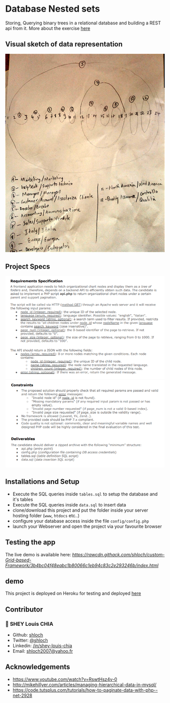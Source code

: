 # Database Nested sets

Storing, Querying binary trees in a relational database and building a REST api from it.
More about the exercise [here](https://github.com/shloch/DatabaseNestedSets/blob/main/Backend%20Developer%20Test%20-%20PHP%20NEW%2010_20.pdf)

## Visual sketch of data representation

![alt text](https://github.com/shloch/DatabaseNestedSets/blob/main/images/sketch.jpeg)

## Project Specs

![alt text](https://github.com/shloch/DatabaseNestedSets/blob/main/images/requirements.jpg)
![alt text](https://github.com/shloch/DatabaseNestedSets/blob/main/images/constraints.jpeg)


## Installations and Setup



- Execute the SQL queries inside `tables.sql` to setup the database and it's tables
- Execute the SQL queries inside `data.sql` to insert data
- clone/download this project and put the folder inside your server hosting folder (`www`, `htdocs` etc..)
- configure your database access inside the file  `config/config.php`
- launch your Webserver and open the project via your favourite browser


## Testing the app

The live demo is available here: _https://rawcdn.githack.com/shloch/custom-Grid-based-Framework/3b4bc04f48eabc1b80066c1eb94c83c2e293246b/index.html_


## demo 

This project is deployed on Heroku for testing and deployed [here](https://nested-sets.herokuapp.com/)

## Contributor

### 👤 **SHEY Louis CHIA**

- Github: [shloch](https://github.com/shloch)
- Twitter: [@shloch](https://twitter.com/shloch)
- Linkedin: [/in/shey-louis-chia](https://www.linkedin.com/in/shey-louis-chia)
- Email: shloch2007@yahoo.fr


## Acknowledgements
- https://www.youtube.com/watch?v=RswtHsz4v-0
- http://mikehillyer.com/articles/managing-hierarchical-data-in-mysql/
- https://code.tutsplus.com/tutorials/how-to-paginate-data-with-php--net-2928

